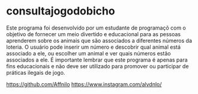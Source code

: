 # consultajogodobicho
Este programa foi desenvolvido por um estudante de programaçõ com o objetivo de fornecer um meio divertido e educacional para as pessoas aprenderem sobre os animais que são associados a diferentes números da loteria. O usuário pode inserir um número e descobrir qual animal está associado a ele, ou escolher um animal e ver quais números estão associados a ele. É importante lembrar que este programa é apenas para fins educacionais e não deve ser utilizado para promover ou participar de práticas ilegais de jogo.

https://github.com/Affnilo
https://www.instagram.com/alvdnlo/
